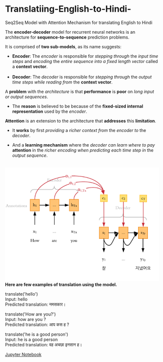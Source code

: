 # Translatiing-English-to-Hindi-
Seq2Seq Model with Attention Mechanism for translating English to Hindi

The **encoder-decoder** model for recurrent neural networks is an architecture for **sequence-to-sequence** prediction problems.

It is comprised of **two sub-models**, as its name suggests:

  - **Encoder**: The *encoder* is responsible for *stepping through* the *input time steps* and *encoding* the *entire sequence into a fixed length vector* called a **context vector**.
<br><br>
  - **Decoder**: The *decoder* is responsible for *stepping through* the *output time steps while reading from* the **context vector**.

A **problem** with the *architecture* is that **performance** is **poor** on *long input or output sequences*. 

- The **reason** is believed to be because of the **fixed-sized internal representation** used by the *encoder*.<br>

 
**Attention** is an extension to the architecture that **addresses** this **limitation**. 

 - It **works** by first *providing* a *richer context from* the *encoder to* the *decoder*. 
 
 
 - And a **learning mechanism** where the *decoder can learn where to pay* **attention** in the *richer encoding when predicting each time step in* the *output sequence*.

<br> 
<center><img src="https://raw.githubusercontent.com/insaid2018/DeepLearning/master/images/attention_mechanism.png"/></center
 
 **Here are few examples of translation using the model.**
  
 translate('hello')<br>
 Input: <start> hello <end> <br>
 Predicted translation: नमसकार। <end> <br>
  
 translate('How are you?')<br>
 Input: <start> how are you ? <end> <br>
 Predicted translation: आप कस ह ? <end> <br>
  
  
 translate('he is a good person')<br>
 Input: <start> he is a good person <end> <br>
 Predicted translation: वह अचछा इनसान ह। <end> <br>
  
 [Jupyter Notebook](./Seq2Seq-Model-with-Attention-Mechanism.ipynb)
